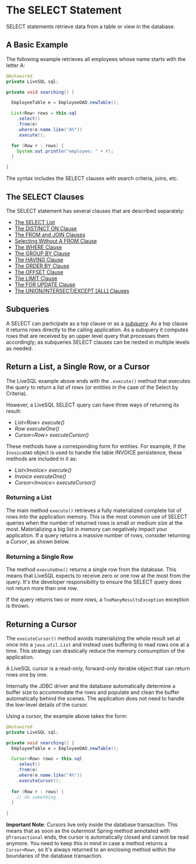 # The SELECT Statement

SELECT statements retrieve data from a table or view in the database.

## A Basic Example

The following example retrieves all employees whose name starts with the letter A:

```java
@Autowired
private LiveSQL sql;

private void searching() {

  EmployeeTable e = EmployeeDAO.newTable();

  List<Row> rows = this.sql
    .select()
    .from(e)
    .where(e.name.like("A%"))
    .execute();

  for (Row r : rows) {
    System.out.println("employee: " + r);
  }

}
```

The syntax includes the SELECT clauses with search criteria, joins, etc.

## The SELECT Clauses

The SELECT statement has several clauses that are described separately:

- [The SELECT List](./select-list.md)
- [The DISTINCT ON Clause](./distinct-on.md)
- [The FROM and JOIN Clauses](./from-and-joins.md)
- [Selecting Without A FROM Clause](./selecting-without-a-from-clause.md)
- [The WHERE Clause](./where.md)
- [The GROUP BY Clause](./group-by.md)
- [The HAVING Clause](./having.md)
- [The ORDER BY Clause](./order-by.md)
- [The OFFSET Clause](./offset.md)
- [The LIMIT Clause](./limit.md)
- [The FOR UPDATE Clause](./for-update.md)
- [The UNION/INTERSECT/EXCEPT [ALL] Clauses](./set-operators.md)


## Subqueries

A SELECT can participate as a top clause or as a [subquery](./subqueries.md). As a top clause it returns rows 
directly to the calling application. As a subquery it computes rows that are received by
an upper level query that processes them accordingly; as subqueries SELECT clauses can 
be nested in multiple levels as needed.


## Return a List, a Single Row, or a Cursor

The LiveSQL example above ends with the `.execute()` method that executes
the query to return a list of rows (or entities in the case of the Select by Criteria).

However, a LiveSQL SELECT query can have three ways of returning its result:

- *List&lt;Row&gt; execute()*
- *Row executeOne()*
- *Cursor&lt;Row&gt; executeCursor()*

These methods have a corresponding form for entities. For example, if the `InvoiceDAO` object is 
used to handle the table INVOICE persistence, these methods are included in it as:

- *List&lt;Invoice&gt; execute()*
- *Invoice executeOne()*
- *Cursor&lt;Invoice&gt; executeCursor()*

### Returning a List

The main method `execute()` retrieves a fully materialized complete list of rows into the application memory. This is the most common use of SELECT queries
when the number of returned rows is small or medium size at the most. Materializing a big list in memory can negatively impact your application. If a query returns
a massive number of rows, consider returning a *Cursor*, as shown below.

### Returning a Single Row

The method `executeOne()` returns a single row from the database. This means that LiveSQL expects to receive
zero or one row at the most from the query. It's the developer responsibility to ensure the SELECT query does
not return more than one row.

If the query returns two or more rows, a `TooManyResultsException` exception is thrown.

## Returning a Cursor

The `executeCursor()` method avoids materializing the whole result set at once into a `java.util.List` and instead
uses buffering to read rows one at a time. This strategy can drastically reduce the memory consumption of 
the application.

A LiveSQL cursor is a read-only, forward-only iterable object that can return rows one by one.

Internally the JDBC driver and the database automatically determine a buffer size to accommodate the rows
and populate and clean the buffer automatically behind the scenes. The application does not need to handle
the low-level details of the cursor.

Using a cursor, the example above takes the form:

```java
@Autowired
private LiveSQL sql;

private void searching() {
  EmployeeTable e = EmployeeDAO.newTable();

  Cursor<Row> rows = this.sql
    .select()
    .from(e)
    .where(e.name.like("A%"))
    .executeCursor();
    
  for (Row r : rows) {
    // do something
  }
  
}
```

**Important Note**: Cursors live only inside the database transaction. This means that as soon as the outermost
Spring method annotated with `@Transactional` ends, the cursor is automatically closed and cannot be read
anymore. You need to keep this in mind in case a method returns a `Cursor<Row>`, so it's always returned to
an enclosing method within the boundaries of the database transaction.


